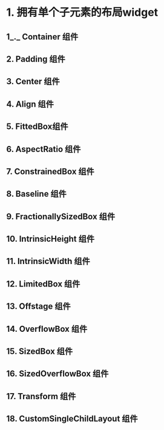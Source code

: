 # 1. 拥有单个子元素的布局widget

## 1_**.**_ Container 组件

## 2. Padding 组件

## 3. Center 组件

## 4. Align 组件

## 5. FittedBox组件

## 6. AspectRatio 组件

## 7. ConstrainedBox 组件

## 8. Baseline 组件

## 9. FractionallySizedBox 组件

## 10. IntrinsicHeight 组件

## 11. IntrinsicWidth 组件

## 12. LimitedBox 组件

## 13. Offstage 组件

## 14. OverflowBox 组件

## 15. SizedBox 组件

## 16. SizedOverflowBox 组件

## 17. Transform 组件

## 18. CustomSingleChildLayout 组件


